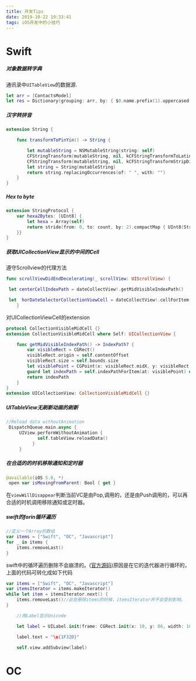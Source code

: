 ```yaml
---
title: 开发Tips
date: 2019-10-22 19:33:41
tags: iOS开发中的小技巧
---
```


# Swift

##### 对象数据转字典

通讯录中`UITableView`的数据源.

```swift
let arr = [ContactsModel]
let res = Dictionary(grouping: arr, by: { $0.name.prefix(1).uppercased()}) // [String:[ContactsModel]]
```

<!-- more -->

##### 汉字转拼音

```swift
extension String {

    func transformToPinYin() -> String {

        let mutableString = NSMutableString(string: self)
        CFStringTransform(mutableString, nil, kCFStringTransformToLatin, false)
        CFStringTransform(mutableString, nil, kCFStringTransformStripDiacritics, false)
        let string = String(mutableString)
        return string.replacingOccurrences(of: " ", with: "")
    }
}
```

#####  Hex to byte 

```swift
extension StringProtocol {
    var hexa2Bytes: [UInt8] {
        let hexa = Array(self)
        return stride(from: 0, to: count, by: 2).compactMap { UInt8(String(hexa[$0..<$0.advanced(by: 2)]), radix: 16) }
    }}
}
```

##### 获取UICollectionView显示的中间的Cell

遵守Scrollview的代理方法

```swift
func scrollViewDidEndDecelerating(_ scrollView: UIScrollView) {

 let centerCellIndexPath = dateCollectView!.getMidVisibleIndexPath()

 let  horDateSelectorCollectionViewCell = dateCollectView!.cellForItem(at: centerCellIndexPath!) as? FDHorDateSelectorCollectionViewCell
	}
```

对UICollectionViewCell的extension

```swift
protocol CollectionVisibleMidCell {}
extension CollectionVisibleMidCell where Self: UICollectionView {

    func getMidVisibleIndexPath() -> IndexPath? {
        var visibleRect = CGRect()
        visibleRect.origin = self.contentOffset
        visibleRect.size = self.bounds.size
        let visiblePoint = CGPoint(x: visibleRect.midX, y: visibleRect.midY)
        guard let indexPath = self.indexPathForItem(at: visiblePoint) else { return nil }
        return indexPath
    }
}
extension UICollectionView: CollectionVisibleMidCell {}


```

##### UITableView无刷新动画的刷新

```swift
//Reload data withoutAnimation
 DispatchQueue.main.async {
     UIView.performWithoutAnimation {
            self.tableView.reloadData()
          }
     }
```

##### 在合适的的时机移除通知和定时器

```swift
@available(iOS 5.0, *)
 open var isMovingFromParent: Bool { get }
```

在`viewWillDisappear`判断当前VC是由Pop,调用的，还是由Push调用的，可以再合适的时机调用移除通知或定时器。



##### swift的forin循环遍历

```swift
//定义一个Array的数组
var items = ["Swift", "OC", "Javascript"]
for _ in items {
    items.removeLast()
}
```

swift中的循环遍历删除不会崩溃的。([官方源码](https://github.com/apple/swift/blob/da61cc8cdf7aa2bfb3ab03200c52c4d371dc6751/stdlib/public/core/Sequence.swift))原因是在它的迭代器进行循环的，上面的代码可转化成如下代码

```swift
var items = ["Swift", "OC", "Javascript"]
var itemsIterator = items.makeIterator()
while let item = itemsIterator.next() {
    items.removeLast()//此处删除items的时候，itemsIterator并不会受到影响。
}

```

```swift
    //用Label显示Unicode

    let label = UILabel.init(frame: CGRect.init(x: 10, y: 86, width: 100, height: 100))

    label.text = "\u{1F32D}"

    self.view.addSubview(label)
```





# OC